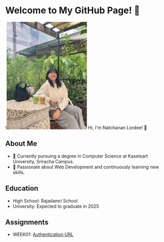 # Welcome to My GitHub Page! 👋

!<img src="assets/image/profile.jpg" alt="Profile_Image" width=50% height=50%>
Hi, I'm Natchanan Lordee! 🎉  

## About Me
- 🔭 Currently pursuing a degree in Computer Science at Kasetsart University, Sriracha Campus.  
- 🌱 Passionate about Web Development and continuously learning new skills.  

## Education
- High School: Rajadamri School
- University: Expected to graduate in 2025  

## Assignments
- WEEK01: [Authentication URL](https://www.somewebsite.org)